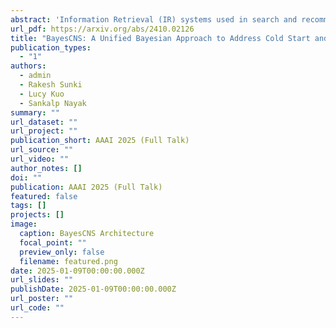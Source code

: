 ```yaml
---
abstract: 'Information Retrieval (IR) systems used in search and recommendation platforms frequently employ Learning-to-Rank (LTR) models to rank items in response to user queries. These models heavily rely on features derived from user interactions, such as clicks and engagement data. This dependence introduces cold start issues for items lacking user engagement and poses challenges in adapting to non-stationary shifts in user behavior over time. We address both challenges holistically as an online learning problem and propose BayesCNS, a Bayesian approach designed to handle cold start and non-stationary distribution shifts in search systems at scale. BayesCNS achieves this by estimating prior distributions for user-item interactions, which are continuously updated with new user interactions gathered online. This online learning procedure is guided by a ranker model, enabling efficient exploration of relevant items using contextual information provided by the ranker. We successfully deployed BayesCNS in a large-scale search system and demonstrated its efficacy through comprehensive offline and online experiments. Notably, an online A/B experiment showed a 10.60% increase in new item interactions and a 1.05% improvement in overall success metrics over the existing production baseline.'
url_pdf: https://arxiv.org/abs/2410.02126
title: "BayesCNS: A Unified Bayesian Approach to Address Cold Start and Non-Stationarity in Search Systems at Scale"
publication_types:
  - "1"
authors:
  - admin
  - Rakesh Sunki
  - Lucy Kuo
  - Sankalp Nayak
summary: ""
url_dataset: ""
url_project: ""
publication_short: AAAI 2025 (Full Talk)
url_source: ""
url_video: ""
author_notes: []
doi: ""
publication: AAAI 2025 (Full Talk)
featured: false
tags: []
projects: []
image:
  caption: BayesCNS Architecture
  focal_point: ""
  preview_only: false
  filename: featured.png
date: 2025-01-09T00:00:00.000Z
url_slides: ""
publishDate: 2025-01-09T00:00:00.000Z
url_poster: ""
url_code: ""
---
```

